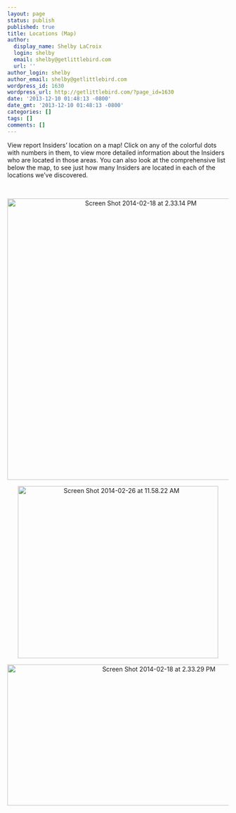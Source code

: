 ```yaml
---
layout: page
status: publish
published: true
title: Locations (Map)
author:
  display_name: Shelby LaCroix
  login: shelby
  email: shelby@getlittlebird.com
  url: ''
author_login: shelby
author_email: shelby@getlittlebird.com
wordpress_id: 1630
wordpress_url: http://getlittlebird.com/?page_id=1630
date: '2013-12-10 01:48:13 -0800'
date_gmt: '2013-12-10 01:48:13 -0800'
categories: []
tags: []
comments: []
---
```

<p dir="ltr">View report Insiders’ location on a map! Click on any of the colorful dots with numbers in them, to view more detailed information about the Insiders who are located in those areas. You can also look at the comprehensive list below the map, to see just how many Insiders are located in each of the locations we’ve discovered.</p>
<p>&nbsp;</p>
<p style="text-align: center;"><a href="http://getlittlebird.com/wp-content/uploads/2013/12/Screen-Shot-2014-02-18-at-2.33.14-PM.png"><img class="aligncenter  wp-image-2050" alt="Screen Shot 2014-02-18 at 2.33.14 PM" src="http://getlittlebird.com/wp-content/uploads/2013/12/Screen-Shot-2014-02-18-at-2.33.14-PM.png" width="592" height="640" /></a></p>
<p style="text-align: center;"><a href="http://getlittlebird.com/wp-content/uploads/2013/12/Screen-Shot-2014-02-26-at-11.58.22-AM.png"><img class="aligncenter size-full wp-image-2051" alt="Screen Shot 2014-02-26 at 11.58.22 AM" src="http://getlittlebird.com/wp-content/uploads/2013/12/Screen-Shot-2014-02-26-at-11.58.22-AM.png" width="456" height="392" /></a></p>
<p style="text-align: center;">
<p style="text-align: center;"><a href="http://getlittlebird.com/wp-content/uploads/2013/12/Screen-Shot-2014-02-18-at-2.33.29-PM.png"><img class="aligncenter  wp-image-2052" alt="Screen Shot 2014-02-18 at 2.33.29 PM" src="http://getlittlebird.com/wp-content/uploads/2013/12/Screen-Shot-2014-02-18-at-2.33.29-PM.png" width="674" height="321" /></a></p>
<p>&nbsp;<br />
&nbsp;</p>
